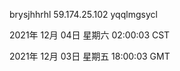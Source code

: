 brysjhhrhl 59.174.25.102 yqqlmgsycl

2021年 12月 04日 星期六 02:00:03 CST

2021年 12月 03日 星期五 18:00:03 GMT
